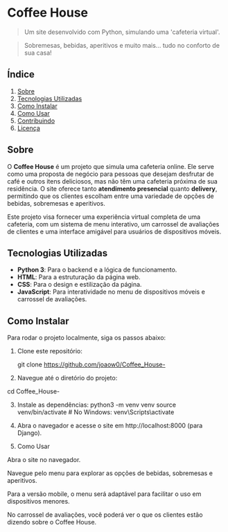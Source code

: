 # Coffee House

> Um site desenvolvido com Python, simulando uma 'cafeteria virtual'.

> Sobremesas, bebidas, aperitivos e muito mais... tudo no conforto de sua casa!

## Índice

1. [Sobre](#sobre)
2. [Tecnologias Utilizadas](#tecnologias-utilizadas)
3. [Como Instalar](#como-instalar)
4. [Como Usar](#como-usar)
5. [Contribuindo](#contribuindo)
6. [Licença](#licença)

## Sobre

O **Coffee House** é um projeto que simula uma cafeteria online. Ele serve como uma proposta de negócio para pessoas que desejam desfrutar de café e outros itens deliciosos, mas não têm uma cafeteria próxima de sua residência. O site oferece tanto **atendimento presencial** quanto **delivery**, permitindo que os clientes escolham entre uma variedade de opções de bebidas, sobremesas e aperitivos.

Este projeto visa fornecer uma experiência virtual completa de uma cafeteria, com um sistema de menu interativo, um carrossel de avaliações de clientes e uma interface amigável para usuários de dispositivos móveis.

## Tecnologias Utilizadas

- **Python 3**: Para o backend e a lógica de funcionamento.
- **HTML**: Para a estruturação da página web.
- **CSS**: Para o design e estilização da página.
- **JavaScript**: Para interatividade no menu de dispositivos móveis e carrossel de avaliações.

## Como Instalar

Para rodar o projeto localmente, siga os passos abaixo:

1. Clone este repositório:


   git clone https://github.com/joaow0/Coffee_House-

   
2. Navegue até o diretório do projeto:


  cd Coffee_House-


3. Instale as dependências:
  python3 -m venv venv
  source venv/bin/activate   # No Windows: venv\Scripts\activate


4. Abra o navegador e acesse o site em http://localhost:8000 (para Django).

5. Como Usar

Abra o site no navegador.

Navegue pelo menu para explorar as opções de bebidas, sobremesas e aperitivos.

Para a versão mobile, o menu será adaptável para facilitar o uso em dispositivos menores.

No carrossel de avaliações, você poderá ver o que os clientes estão dizendo sobre o Coffee House.
